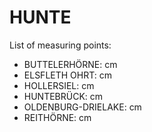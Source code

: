 # HUNTE

List of measuring points:

* BUTTELERHÖRNE: <Value topic="rivers/pegel-online/HUNTE/BUTTELERHÖRNE/measurementValue"/> cm
* ELSFLETH OHRT: <Value topic="rivers/pegel-online/HUNTE/ELSFLETH OHRT/measurementValue"/> cm
* HOLLERSIEL: <Value topic="rivers/pegel-online/HUNTE/HOLLERSIEL/measurementValue"/> cm
* HUNTEBRÜCK: <Value topic="rivers/pegel-online/HUNTE/HUNTEBRÜCK/measurementValue"/> cm
* OLDENBURG-DRIELAKE: <Value topic="rivers/pegel-online/HUNTE/OLDENBURG-DRIELAKE/measurementValue"/> cm
* REITHÖRNE: <Value topic="rivers/pegel-online/HUNTE/REITHÖRNE/measurementValue"/> cm
